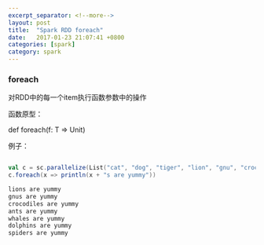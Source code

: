 ```yaml
---
excerpt_separator: <!--more-->
layout: post
title:  "Spark RDD foreach"
date:   2017-01-23 21:07:41 +0800
categories: [spark]
category: spark
---
```


### foreach
  
对RDD中的每一个item执行函数参数中的操作

函数原型：

  def foreach(f: T => Unit)

例子：

```scala

val c = sc.parallelize(List("cat", "dog", "tiger", "lion", "gnu", "crocodile", "ant", "whale", "dolphin", "spider"), 3)
c.foreach(x => println(x + "s are yummy"))

lions are yummy
gnus are yummy
crocodiles are yummy
ants are yummy
whales are yummy
dolphins are yummy
spiders are yummy
```

